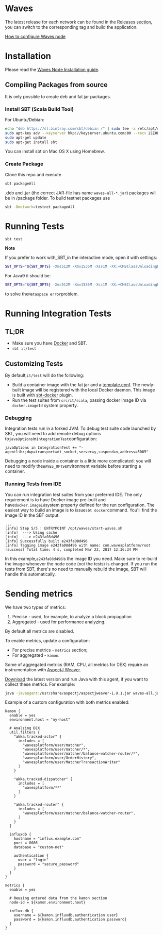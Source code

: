 # Waves

The latest release for each network can be found in the [Releases section](https://github.com/wavesplatform/Waves/releases), you can switch to the corresponding tag and build the application.

[How to configure Waves node](/waves-full-node/how-to-configure-a-node.md)

# Installation

Please read the [Waves Node Installation guide](/waves-full-node/how-to-install-a-node/how-to-install-a-node.md).

## Compiling Packages from source

It is only possible to create deb and fat jar packages.

### Install SBT \(Scala Build Tool\)

For Ubuntu/Debian:

```bash
echo "deb https://dl.bintray.com/sbt/debian /" | sudo tee -a /etc/apt/sources.list.d/sbt.list
sudo apt-key adv --keyserver hkp://keyserver.ubuntu.com:80 --recv 2EE0EA64E40A89B84B2DF73499E82A75642AC823
sudo apt-get update
sudo apt-get install sbt
```

You can install sbt on Mac OS X using Homebrew.

### Create Package

Clone this repo and execute

```bash
sbt packageAll
```

.deb and .jar (the correct JAR-file has name `waves-all-*.jar`) packages will be in /package folder. To build testnet packages use

```bash
sbt -Dnetwork=testnet packageAll
```

# Running Tests

`sbt test`

**Note**

If you prefer to work with\_SBT\_in the interactive mode, open it with settings:

```bash
SBT_OPTS="${SBT_OPTS} -Xms512M -Xmx1536M -Xss1M -XX:+CMSClassUnloadingEnabled" sbt
```

For Java9 it should be:

```bash
SBT_OPTS="${SBT_OPTS} -Xms512M -Xmx1536M -Xss1M -XX:+CMSClassUnloadingEnabled --add-modules=java.xml.bind --add-exports java.base/jdk.internal.ref=ALL-UNNAMED" sbt
```

to solve the`Metaspace error`problem.

# Running Integration Tests

## TL;DR

* Make sure you have [Docker](https://www.docker.com/get-docker) and SBT.
* `sbt it/test`

## Customizing Tests

By default,`it/test` will do the following:

* Build a container image with the fat jar and a [template.conf](https://github.com/wavesplatform/Waves/blob/master/src/it/resources/template.conf). The newly-built image will be registered with the local Docker daemon. This image is built with [sbt-docker](https://github.com/marcuslonnberg/sbt-docker) plugin.
* Run the test suites from `src/it/scala`, passing docker image ID via `docker.imageId` system property.

### Debugging

Integration tests run in a forked JVM. To debug test suite code launched by SBT, you will need to add remote debug options to`javaOptions`in`IntegrationTest`configuration:

```sbtshell
javaOptions in IntegrationTest += "-agentlib:jdwp=transport=dt_socket,server=y,suspend=n,address=5005"
```

Debugging a node inside a container is a little more complicated: you will need to modify the`WAVES_OPTS`environment variable before starting a container.

### Running Tests from IDE

You can run integration test suites from your preferred IDE. The only requirement is to have Docker image pre-built and have`docker.imageId`system property defined for the run configuration. The easiest way to build an image is to issue`sbt docker`command. You'll find the image ID in the SBT output:

```
...
[info] Step 5/5 : ENTRYPOINT /opt/waves/start-waves.sh
[info]  ---> Using cache
[info]  ---> e243fa08d496
[info] Successfully built e243fa08d496
[info] Tagging image e243fa08d496 with name: com.wavesplatform/root
[success] Total time: 4 s, completed Mar 22, 2017 12:36:34 PM
```

In this example,`e243fa08d496`is the image ID you need. Make sure to re-build the image whenever the node code \(not the tests\) is changed. If you run the tests from SBT, there's no need to manually rebuild the image, SBT will handle this automatically.

# Sending metrics

We have two types of metrics:
1. Precise - used, for example, to analyze a block propagation
2. Aggregated - used for performance analyzing.

By default all metrics are disabled.

To enable metrics, update a configuration:
* For precise metrics - `metrics` section;
* For aggregated - `kamon`.

Some of aggregated metrics (RAM, CPU, all metrics for DEX) require an instrumentation with [AspectJ Weaver](https://www.eclipse.org/aspectj/).

[Download](https://mvnrepository.com/artifact/org.aspectj/aspectjweaver) the latest version and run Java with this agent, 
if you want to collect these metrics.  For example:
```bash
java -javaagent:/usr/share/aspectj/aspectjweaver-1.9.1.jar waves-all.jar custom-net.conf
```

Example of a custom configuration with both metrics enabled:
```hocon
kamon {
  enable = yes
  environment.host = "my-host"

  # Analzing DEX
  util.filters {
    "akka.tracked-actor" {
      includes = [
        "wavesplatform/user/matcher",
        "wavesplatform/user/matcher/*",
        "wavesplatform/user/matcher/balance-watcher-router/*",
        "wavesplatform/user/OrderHistory",
        "wavesplatform/user/MatcherTransactionWriter"
      ]
    }

    "akka.tracked-dispatcher" {
      includes = [
        "wavesplatform/**"
      ]
    }

    "akka.tracked-router" {
      includes = [
        "wavesplatform/user/matcher/balance-watcher-router",
      ]
    }
  }

  influxdb {
    hostname = "influx.example.com"
    port = 8086
    database = "custom-net"

    authentication {
      user = "login"
      password = "secure_password"
    }
  }
}

metrics {
  enable = yes
  
  # Reusing entered data from the kamon section
  node-id = ${kamon.environment.host}

  influx-db {
    username = ${kamon.influxdb.authentication.user}
    password = ${kamon.influxdb.authentication.password}
  }
}
```
